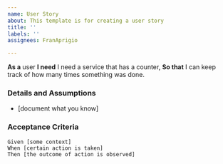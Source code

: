 ```yaml
---
name: User Story
about: This template is for creating a user story
title: ''
labels: ''
assignees: FranAprigio

---
```


**As a** user
 **I need** I need a service that has a counter,
 **So that**  I can keep track of how many times something was done.
   
 ### Details and Assumptions
 * [document what you know]
   
 ### Acceptance Criteria  
   
 ```gherkin
 Given [some context]
 When [certain action is taken]
 Then [the outcome of action is observed]
 ```
